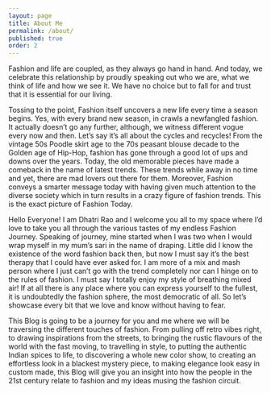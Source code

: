 ```yaml
---
layout: page
title: About Me
permalink: /about/
published: true
order: 2
---
```


Fashion and life are coupled, as they always go hand in hand. And today, we celebrate this relationship by proudly speaking out who we are, what we think of life and how we see it. We have no choice but to fall for and trust that it is essential for our living.

Tossing to the point, Fashion itself uncovers a new life every time a season begins. Yes, with every brand new season, in crawls a newfangled fashion. It actually doesn’t go any further, although, we witness different vogue every now and then. Let’s say it’s all about the cycles and recycles!
From the vintage 50s Poodle skirt age to the 70s peasant blouse decade to the Golden age of Hip-Hop, fashion has gone through a good lot of ups and downs over the years.
Today, the old memorable pieces have made a comeback in the name of latest trends. These trends while away in no time and yet, there are mad lovers out there for them.
Moreover, Fashion conveys a smarter message today with having given much attention to the diverse society which in turn results in a crazy figure of fashion trends. This is the exact picture of Fashion Today.

Hello Everyone! I am Dhatri Rao and I welcome you all to my space where I’d love to take you all through the various tastes of my endless Fashion Journey.
Speaking of journey, mine started when I was two when I would wrap myself in my mum’s sari in the name of draping. Little did I know the existence of the word fashion back then, but now I must say it’s the best therapy that I could have ever asked for.
I am more of a mix and mash person where I just can’t go with the trend completely nor can I hinge on to the rules of fashion. I must say I totally enjoy my style of breathing mixed air!
If at all there is any place where you can express yourself to the fullest, it is undoubtedly the fashion sphere, the  most democratic of all. So let’s showcase every bit that we love and know without having to fear.

This Blog is going to be a journey for you and me where we will be traversing the different touches of fashion.
From pulling off retro vibes right, to drawing inspirations from the streets, to bringing the rustic flavours of the world with the fast moving, to travelling in style, to putting the authentic Indian spices to life, to discovering a whole new color show, to creating an effortless look in a blackest mystery piece, to making elegance look easy in custom made, this Blog will give you an insight into how the people in the 21st century relate to fashion and my ideas musing the fashion circuit.
